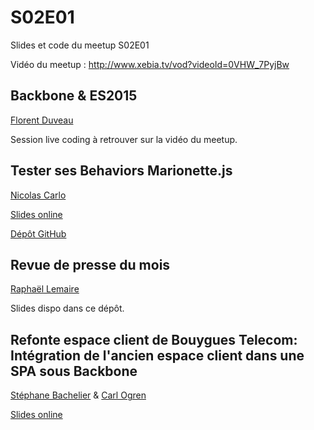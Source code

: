 # S02E01

Slides et code du meetup S02E01

Vidéo du meetup : <http://www.xebia.tv/vod?videoId=0VHW_7PyjBw>

Backbone & ES2015
-----------------------------------
[Florent Duveau](https://twitter.com/florentduveau)

Session live coding à retrouver sur la vidéo du meetup.

Tester ses Behaviors Marionette.js
-------------------------------
[Nicolas Carlo](https://twitter.com/nicoespeon)

[Slides online](http://slides.com/nicoespeon/tester-behaviors-marionette#/)

[Dépôt GitHub](https://github.com/nicoespeon/testing-marionette-behaviors)

Revue de presse du mois
-----------------------
[Raphaël Lemaire](https://twitter.com/rlemaire)

Slides dispo dans ce dépôt.

Refonte espace client de Bouygues Telecom: Intégration de l'ancien espace client dans une SPA sous Backbone
-------------------------------
[Stéphane Bachelier](https://twitter.com/sbachelier) & [Carl Ogren](https://twitter.com/CarlOGREN)

[Slides online](http://slides.com/stephanebachelier/deck-5#/)


